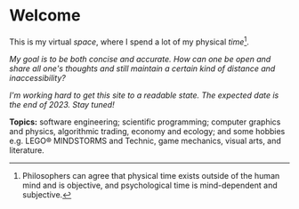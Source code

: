 # Welcome

This is my virtual *space*, where I spend a lot of my physical *time*[^1].

*My goal is to be both concise and accurate. How can one be open and share all one's thoughts and still maintain a certain kind of distance and inaccessibility?*

*I'm  working hard to get this site to a readable state. The expected date is the end of 2023. Stay tuned!*

**Topics:** software engineering; scientific programming; computer graphics and physics, algorithmic trading, economy and ecology; and some hobbies e.g. LEGO® MINDSTORMS and Technic, game mechanics, visual arts, and literature.

[^1]: Philosophers can agree that physical time exists outside of the human mind and is objective, and psychological time is mind-dependent and subjective.
